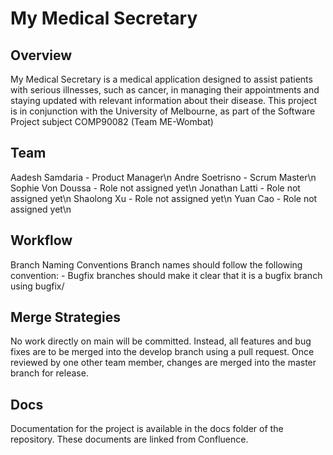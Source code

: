 # My Medical Secretary

## Overview
My Medical Secretary is a medical application designed to assist patients with serious illnesses, such as cancer, in managing their appointments and staying updated with relevant information about their disease. This project is in conjunction with the University of Melbourne, as part of the Software Project subject COMP90082 (Team ME-Wombat)

## Team
Aadesh Samdaria - Product Manager\n
Andre Soetrisno - Scrum Master\n
Sophie Von Doussa - Role not assigned yet\n
Jonathan Latti - Role not assigned yet\n
Shaolong Xu - Role not assigned yet\n
Yuan Cao - Role not assigned yet\n

## Workflow
Branch Naming Conventions
Branch names should follow the following convention:
<jira-ticket>-<feature-description>
Bugfix branches should make it clear that it is a bugfix branch using bugfix/

## Merge Strategies
No work directly on main will be committed. Instead, all features and bug fixes are to be merged into the develop branch using a pull request. Once reviewed by one other team member, changes are merged into the master branch for release.

## Docs
Documentation for the project is available in the docs folder of the repository. These documents are linked from Confluence.